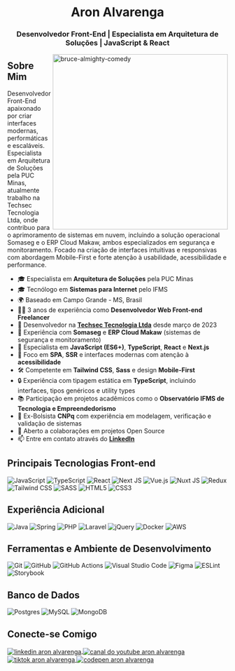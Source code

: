 <h1 align="center">Aron Alvarenga</h1>

<h3 align="center">Desenvolvedor Front-End | Especialista em Arquitetura de Soluções | JavaScript & React</h3>
<img align="right" src="https://c.tenor.com/PqJ7yMX9GFoAAAAC/bruce-almighty-comedy.gif" alt="bruce-almighty-comedy" width="400" />

## Sobre Mim

Desenvolvedor Front-End apaixonado por criar interfaces modernas, performáticas e escaláveis. Especialista em Arquitetura de Soluções pela PUC Minas, atualmente trabalho na Techsec Tecnologia Ltda, onde contribuo para o aprimoramento de sistemas em nuvem, incluindo a solução operacional Somaseg e o ERP Cloud Makaw, ambos especializados em segurança e monitoramento. Focado na criação de interfaces intuitivas e responsivas com abordagem Mobile-First e forte atenção à usabilidade, acessibilidade e performance.

*   🎓  Especialista em **Arquitetura de Soluções** pela PUC Minas
*   🎓  Tecnólogo em **Sistemas para Internet** pelo IFMS
*   🌍  Baseado em Campo Grande - MS, Brasil
*   👨‍💻  3 anos de experiência como **Desenvolvedor Web Front-end Freelancer**
*   🚀  Desenvolvedor na **[Techsec Tecnologia Ltda](http://br.linkedin.com/company/techsec-tecnologia-ltda)** desde março de 2023
*   💼  Experiência com **Somaseg** e **ERP Cloud Makaw** (sistemas de segurança e monitoramento)
*   🧠  Especialista em **JavaScript (ES6+)**, **TypeScript**, **React** e **Next.js**
*   🎯  Foco em **SPA**, **SSR** e interfaces modernas com atenção à **acessibilidade**
*   🛠️  Competente em **Tailwind CSS**, **Sass** e design **Mobile-First**
*   🔒  Experiência com tipagem estática em **TypeScript**, incluindo interfaces, tipos genéricos e utility types
*   📚  Participação em projetos acadêmicos como o **Observatório IFMS de Tecnologia e Empreendedorismo**
*   🏅  Ex-Bolsista **CNPq** com experiência em modelagem, verificação e validação de sistemas
*   🤝  Aberto a colaborações em projetos Open Source
*   📫  Entre em contato através do **[LinkedIn](https://linkedin.com/in/aron-alvarenga)**

## Principais Tecnologias Front-end

![JavaScript](https://img.shields.io/badge/javascript-%23323330.svg?style=for-the-badge&logo=javascript&logoColor=%23F7DF1E)
![TypeScript](https://img.shields.io/badge/typescript-%23007ACC.svg?style=for-the-badge&logo=typescript&logoColor=white)
![React](https://img.shields.io/badge/react-%2320232a.svg?style=for-the-badge&logo=react&logoColor=%2361DAFB)
![Next JS](https://img.shields.io/badge/Next-black?style=for-the-badge&logo=next.js&logoColor=white)
![Vue.js](https://img.shields.io/badge/vuejs-%2335495e.svg?style=for-the-badge&logo=vuedotjs&logoColor=%234FC08D)
![Nuxt JS](https://img.shields.io/badge/Nuxt-002E3B?style=for-the-badge&logo=nuxtdotjs&logoColor=#00DC82)
![Redux](https://img.shields.io/badge/redux-%23593d88.svg?style=for-the-badge&logo=redux&logoColor=white)
![Tailwind CSS](https://img.shields.io/badge/tailwindcss-%2338B2AC.svg?style=for-the-badge&logo=tailwind-css&logoColor=white)
![SASS](https://img.shields.io/badge/SASS-hotpink.svg?style=for-the-badge&logo=SASS&logoColor=white)
![HTML5](https://img.shields.io/badge/html5-%23E34F26.svg?style=for-the-badge&logo=html5&logoColor=white)
![CSS3](https://img.shields.io/badge/css3-%231572B6.svg?style=for-the-badge&logo=css3&logoColor=white)

## Experiência Adicional

![Java](https://img.shields.io/badge/java-%23ED8B00.svg?style=for-the-badge&logo=java&logoColor=white)
![Spring](https://img.shields.io/badge/spring-%236DB33F.svg?style=for-the-badge&logo=spring&logoColor=white)
![PHP](https://img.shields.io/badge/php-%23777BB4.svg?style=for-the-badge&logo=php&logoColor=white)
![Laravel](https://img.shields.io/badge/laravel-%23FF2D20.svg?style=for-the-badge&logo=laravel&logoColor=white)
![jQuery](https://img.shields.io/badge/jquery-%230769AD.svg?style=for-the-badge&logo=jquery&logoColor=white)
![Docker](https://img.shields.io/badge/docker-%230db7ed.svg?style=for-the-badge&logo=docker&logoColor=white)
![AWS](https://img.shields.io/badge/AWS-%23FF9900.svg?style=for-the-badge&logo=amazon-aws&logoColor=white)

## Ferramentas e Ambiente de Desenvolvimento

![Git](https://img.shields.io/badge/git-%23F05033.svg?style=for-the-badge&logo=git&logoColor=white)
![GitHub](https://img.shields.io/badge/github-%23121011.svg?style=for-the-badge&logo=github&logoColor=white)
![GitHub Actions](https://img.shields.io/badge/github%20actions-%232671E5.svg?style=for-the-badge&logo=githubactions&logoColor=white)
![Visual Studio Code](https://img.shields.io/badge/Visual%20Studio%20Code-0078d7.svg?style=for-the-badge&logo=visual-studio-code&logoColor=white)
![Figma](https://img.shields.io/badge/figma-%23F24E1E.svg?style=for-the-badge&logo=figma&logoColor=white)
![ESLint](https://img.shields.io/badge/ESLint-4B3263?style=for-the-badge&logo=eslint&logoColor=white)
![Storybook](https://img.shields.io/badge/-Storybook-FF4785?style=for-the-badge&logo=storybook&logoColor=white)

## Banco de Dados

![Postgres](https://img.shields.io/badge/postgres-%23316192.svg?style=for-the-badge&logo=postgresql&logoColor=white)
![MySQL](https://img.shields.io/badge/mysql-%2300f.svg?style=for-the-badge&logo=mysql&logoColor=white)
![MongoDB](https://img.shields.io/badge/MongoDB-%234ea94b.svg?style=for-the-badge&logo=mongodb&logoColor=white)

## Conecte-se Comigo

<p align="left">
    <a href="https://linkedin.com/in/aron-alvarenga" target="_blank">
        <img align="center" src="https://img.shields.io/badge/linkedin-%230077B5.svg?style=for-the-badge&logo=linkedin&logoColor=white" alt="linkedin aron alvarenga"/>
    </a>
    <a href="https://www.youtube.com/channel/UCV93rUzLojZevcVv4OfXggg" target="_blank">
        <img
            align="center"
            src="https://img.shields.io/badge/YouTube-%23FF0000.svg?style=for-the-badge&logo=YouTube&logoColor=white"
            alt="canal do youtube aron alvarenga"
        />
    </a>
    <a href="https://www.tiktok.com/@aron.alvarenga" target="_blank">
        <img align="center" src="https://img.shields.io/badge/TikTok-%23000000.svg?style=for-the-badge&logo=TikTok&logoColor=white" alt="tiktok aron alvarenga" />
    </a>
    <a href="https://codepen.io/aron-alvarenga" target="_blank">
        <img align="center" src="https://img.shields.io/badge/Codepen-000000?style=for-the-badge&logo=codepen&logoColor=white" alt="codepen aron alvarenga" />
    </a>
</p>
